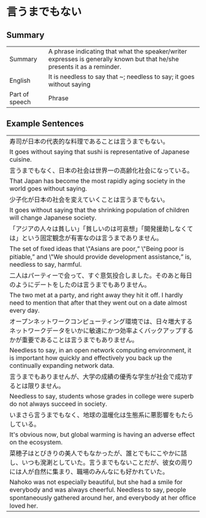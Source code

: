# 言うまでもない

## Summary

<table><tr>   <td>Summary</td>   <td>A phrase indicating that what the speaker/writer expresses is generally known but that he/she presents it as a reminder.</td></tr><tr>   <td>English</td>   <td>It is needless to say that ~; needless to say; it goes without saying</td></tr><tr>   <td>Part of speech</td>   <td>Phrase</td></tr></table>

## Example Sentences

<table><tr><td>寿司が日本の代表的な料理であることは言うまでもない。</td></tr><tr><td>It goes without saying that sushi is representative of Japanese cuisine.</td></tr><tr><td>言うまでもなく、日本の社会は世界一の高齢化社会になっている。</td></tr><tr><td>That Japan has become the most rapidly aging society in the world goes without saying.</td></tr><tr><td>少子化が日本の社会を変えていくことは言うまでもない。</td></tr><tr><td>It goes without saying that the shrinking population of children will change Japanese society.</td></tr><tr><td>「アジアの人々は貧しい」「貧しいのは可哀想」「開発援助しなくては」という固定観念が有害なのは言うまでありません。</td></tr><tr><td>The set of ﬁxed ideas that \"Asians are poor,” \"Being poor is pitiable,” and \"We should provide development assistance,” is, needless to say, harmful.</td></tr><tr><td>二人はパーティーで会って、すぐ意気投合しました。そのあと毎日のようにデートをしたのは言うまでもありません。</td></tr><tr><td>The two met at a party, and right away they hit it off. I hardly need to mention that after that they went out on a date almost every day.</td></tr><tr><td>オープンネットワークコンピューティング環境では、日々増大するネットワークデータをいかに敏速にかつ効率よくバックアップするかが重要であることは言うまでもありません。</td></tr><tr><td>Needless to say, in an open network computing environment, it is important how quickly and effectively you back up the continually expanding network data.</td></tr><tr><td>言うまでもありませんが、大学の成績の優秀な学生が社会で成功するとは限りません。</td></tr><tr><td>Needless to say, students whose grades in college were superb do not always succeed in society.</td></tr><tr><td>いまさら言うまでもなく、地球の温暖化は生態系に悪影響をもたらしている。</td></tr><tr><td>It's obvious now, but global warming is having an adverse effect on the ecosystem.</td></tr><tr><td>菜穂子はとびきりの美人でもなかったが、誰とでもにこやかに話し、いつも溌溂としていた。言うまでもないことだが、彼女の周りには人が自然に集まり、職場のみんなにも好かれていた。</td></tr><tr><td>Nahoko was not especially beautiful, but she had a smile for everybody and was always cheerful. Needless to say, people spontaneously gathered around her, and everybody at her ofﬁce loved her.</td></tr></table>

